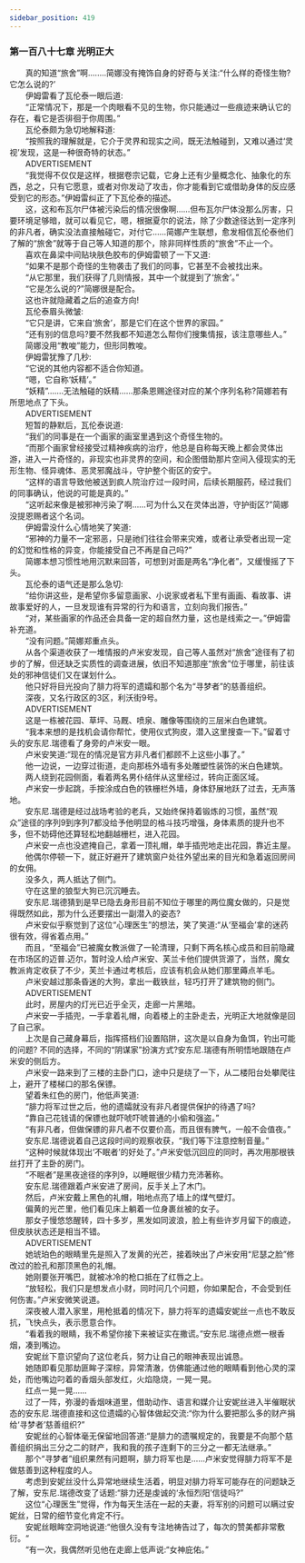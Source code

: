 ```yaml
---
sidebar_position: 419
---
```

### 第一百八十七章 光明正大  


　　真的知道“旅舍”啊.…….简娜没有掩饰自身的好奇与关注:“什么样的奇怪生物?它怎么说的?’  
　　伊姆雷看了瓦伦泰一眼后道:  
　　“正常情况下，那是一个肉眼看不见的生物，你只能通过一些痕迹来确认它的存在，看它是否徘徊于你周围。”  
　　瓦伦泰颇为急切地解释道:  
　　“按照我的理解就是，它介于灵界和现实之间，既无法触碰到，又难以通过‘灵视’发现，这是一种很奇特的状态。”  
　　ADVERTISEMENT  
　　“我觉得不仅仅是这样，根据卷宗记载，它身上还有少量概念化、抽象化的东西，总之，只有它愿意，或者对你发动了攻击，你才能看到它或借助身体的反应感受到它的形态。”伊姆雷纠正了下瓦伦泰的描述。  
　　这，这和布瓦尔尸体被污染后的情况很像啊……但布瓦尔尸体没那么厉害，只要环境足够暗，就可以看见它，嗯，根据夏尔的说法，除了少数途径达到一定序列的非凡者，确实没法直接触碰它，对付它……简娜产生联想，愈发相信瓦伦泰他们了解的“旅舍”就等于自己等人知道的那个，除非同样性质的“旅舍”不止一个。  
　　喜欢在鼻梁中间贴块肤色胶布的伊姆雷顿了一下又道:  
　　“如果不是那个奇怪的生物袭击了我们的同事，它甚至不会被找出来。  
　　“从它那里，我们获得了几则情报，其中一个就提到了‘旅舍’。”  
　　“它是怎么说的?”简娜很是配合。  
　　这也许就隐藏着之后的追查方向!  
　　瓦伦泰眉头微皱:  
　　“它只是讲，它来自‘旅舍’，那是它们在这个世界的家园。”  
　　“还有别的信息吗?要不然我都不知道怎么帮你们搜集情报，该注意哪些人。”  
　　简娜没用“教唆”能力，但形同教唆。  
　　伊姆雷犹豫了几秒:  
　　“它说的其他内容都不适合你知道。  
　　“嗯，它自称‘妖精’。”  
　　“妖精”…….无法触碰的妖精……那条恩赐途径对应的某个序列名称?简娜若有所思地点了下头。  
　　ADVERTISEMENT  
　　短暂的静默后，瓦伦泰说道:  
　　“我们的同事是在一个画家的画室里遇到这个奇怪生物的。  
　　“而那个画家曾经接受过精神疾病的治疗，他总是自称每天晚上都会灵体出游，进入一片奇怪的，非现实也非灵界的空间，和企图借助那片空间入侵现实的无形生物、怪异魂体、恶灵邪魔战斗，守护整个街区的安宁。  
　　“这样的语言导致他被送到疯人院治疗过一段时间，后续长期服药，经过我们的同事确认，他说的可能是真的。”  
　　“这听起来像是被邪神污染了啊……可为什么又在灵体出游，守护街区?”简娜没提恩赐者这个名词。  
　　伊姆雷没什么心情地笑了笑道:  
　　“邪神的力量不一定邪恶，只是祂们往往会带来灾难，或者让承受者出现一定的幻觉和性格的异变，你能接受自己不再是自己吗?”  
　　简娜本想习惯性地用沉默来回答，可想到对面是两名“净化者”，又缓慢摇了下头。  
　　瓦伦泰的语气还是那么急切:  
　　“给你讲这些，是希望你多留意画家、小说家或者私下里有画画、看故事、讲故事爱好的人，一旦发现谁有异常的行为和语言，立刻向我们报告。”  
　　“对，某些画家的作品还会具备一定的超自然力量，这也是线索之一。”伊姆雷补充道。  
　　“没有问题。”简娜郑重点头。  
　　从各个渠道收获了一堆情报的卢米安发现，自己等人虽然对“旅舍”途径有了初步的了解，但还缺乏实质性的调查进展，依旧不知道那座“旅舍”位于哪里，前往该处的邪神信徒们又在谋划什么。  
　　他只好将目光投向了腓力将军的遗孀和那个名为“寻梦者”的慈善组织。  
　　深夜，又名行政区的3区，利沃街9号。  
　　ADVERTISEMENT  
　　这是一栋被花园、草坪、马厩、喷泉、雕像等围绕的三层米白色建筑。  
　　“我本来想的是找机会请你帮忙，使用仪式狗皮，潜入这里搜查一下。”留着寸头的安东尼.瑞德看了身旁的卢米安一眼。  
　　卢米安笑道:“现在的情况是官方非凡者们都顾不上这些小事了。”  
　　他一边说，一边穿过街道，走向那栋外墙有多处雕塑性装饰的米白色建筑。  
　　两人绕到花园侧面，看着两名男仆结伴从这里经过，转向正面区域。  
　　卢米安一步起跳，手按涂成白色的铁栅栏外墙，身体舒展地跃了过去，无声落地。  
　　安东尼.瑞德是经过战场考验的老兵，又始终保持着锻炼的习惯，虽然“观众”途径的序列9到序列7都没给予他明显的格斗技巧增强，身体素质的提升也不多，但不妨碍他还算轻松地翻越栅栏，进入花园。  
　　卢米安一点也没遮掩自己，拿着一顶礼帽，单手插兜地走出花园，靠近主屋。  
　　他偶尔停顿一下，就正好避开了建筑窗户处往外望出来的目光和急着返回房间的女佣。  
　　没多久，两人抵达了侧门。  
　　守在这里的狼型大狗已沉沉睡去。  
　　安东尼.瑞德猜到是早已隐去身形目前不知位于哪里的两位魔女做的，只是觉得既然如此，那为什么还要摆出一副潜入的姿态?  
　　卢米安似乎察觉到了这位“心理医生”的想法，笑了笑道:“从‘至福会’拿的迷药很有效，得省着点用。”  
　　而且，“至福会”已被魔女教派做了一轮清理，只剩下两名核心成员和目前隐藏在市场区的迈普.迈尔，暂时没人给卢米安、芙兰卡他们提供货源了，当然，魔女教派肯定收获了不少，芙兰卡通过考核后，应该有机会从她们那里薅点羊毛。  
　　卢米安越过那条昏迷的大狗，拿出一截铁丝，轻巧打开了建筑物的侧门。  
　　ADVERTISEMENT  
　　此时，房屋内的灯光已近乎全灭，走廊一片黑暗。  
　　卢米安一手插兜，一手拿着礼帽，向着楼上的主卧走去，光明正大地就像是回了自己家。  
　　上次是自己藏身幕后，指挥搭档们设置陷阱，这次是以自身为鱼饵，钓出可能的问题? 不同的选择，不同的“阴谋家”扮演方式?安东尼.瑞德有所明悟地跟随在卢米安的侧后方。  
　　卢米安一路来到了三楼的主卧门口，途中只是绕了一下，从二楼阳台处攀爬往上，避开了楼梯口的那名保镖。  
　　望着朱红色的房门，他低声笑道:  
　　“腓力将军过世之后，他的遗孀就没有非凡者提供保护的待遇了吗?  
　　“靠自己花钱请的保镖也就吓唬吓唬普通的小偷和强盗。”  
　　“有非凡者，但做保镖的非凡者不仅要价高，而且很有脾气，一般不会值夜。”  
　　安东尼.瑞德说着自己这段时间的观察收获，“我们等下注意控制音量。”  
　　“这种时候就体现出‘不眠者’的好处了。”卢米安低沉回应的同时，再次用那根铁丝打开了主卧的房门。  
　　“不眠者”是黑夜途径的序列9，以睡眠很少精力充沛著称。  
　　安东尼.瑞德跟着卢米安进了房间，反手关上了木门。  
　　然后，卢米安戴上黑色的礼帽，啪地点亮了墙上的煤气壁灯。  
　　偏黄的光芒里，他们看见床上躺着一位身裹丝被的女子。  
　　那女子慢悠悠醒转，四十多岁，黑发如同波浪，脸上有些许岁月留下的痕迹，但皮肤状态还是相当不错。  
　　ADVERTISEMENT  
　　她琥珀色的眼睛里先是照入了发黄的光芒，接着映出了卢米安用“尼瑟之脸”修改过的脸孔和那顶黑色的礼帽。  
　　她刚要张开嘴巴，就被冰冷的枪口抵在了红唇之上。  
　　“放轻松，我们只是想发点小财，同时问几个问题，你如果配合，不会受到任何伤害。”卢米安微笑说道。  
　　深夜被人潜入家里，用枪抵着的情况下，腓力将军的遗孀安妮丝一点也不敢反抗，飞快点头，表示愿意合作。  
　　“看着我的眼睛，我不希望你接下来被证实在撒谎。”安东尼.瑞德点燃一根香烟，凑到嘴边。  
　　安妮丝下意识望向了这位老兵，努力让自己的眼神表现出诚恳。  
　　她随即看见那劫匪眸子深棕，异常清澈，仿佛能通过他的眼睛看到他心灵的深处，而他嘴边叼着的香烟头部发红，火焰隐烧，一晃一晃。  
　　红点一晃一晃……  
　　过了一阵，弥漫的香烟味道里，借助动作、语言和媒介让安妮丝进入半催眠状态的安东尼.瑞德直接和这位遗孀的心智体做起交流:“你为什么要把那么多的财产捐给‘寻梦者’慈善组织?”  
　　安妮丝的心智体毫无保留地回答道:“是腓力的遗嘱规定的，我要是不向那个慈善组织捐出三分之二的财产，我和我的孩子连剩下的三分之一都无法继承。”  
　　那个“寻梦者”组织果然有问题啊，腓力将军也是……卢米安觉得腓力将军不是做慈善到这种程度的人。  
　　考虑到安妮丝没什么异常地继续生活着，明显对腓力将军可能存在的问题缺乏了解，安东尼.瑞德改变了话题:“腓力还是虔诚的‘永恒烈阳’信徒吗?”  
　　这位“心理医生”觉得，作为每天生活在一起的夫妻，将军别的问题可以瞒过安妮丝，日常的细节变化肯定不行。  
　　安妮丝眼眸空洞地说道:“他很久没有专注地祷告过了，每次的赞美都非常敷衍。“  
　　“有一次，我偶然听见他在走廊上低声说:“女神庇佑。”  

